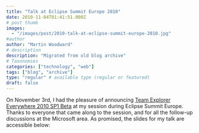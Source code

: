```yaml
---
title: "Talk at Eclipse Summit Europe 2010"
date: 2010-11-04T01:41:51.000Z
# post thumb
images:
  - "/images/post/2010-talk-at-eclipse-summit-europe-2010.jpg"
#author
author: "Martin Woodward"
# description
description: "Migrated from old blog archive"
# Taxonomies
categories: ["technology", "web"]
tags: ["blog", "archive"]
type: "regular" # available type (regular or featured)
draft: false
---
```

On November 3rd, I had the pleasure of announcing [Team Explorer Everywhere 2010 SP1 Beta](http://blogs.msdn.com/b/bharry/archive/2010/11/03/team-explorer-everywhere-2010-sp1-beta-is-available-for-download.aspx) at my session during Eclipse Summit Europe.  Thanks to everyone that came along to the session, and for all the follow-up discussions at the Microsoft area.  As promised, the slides for my talk are accessible below: